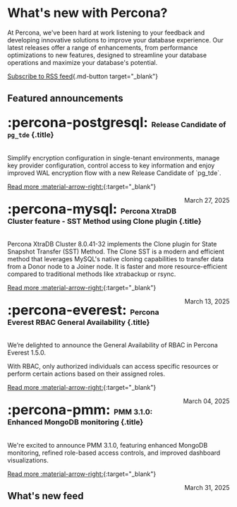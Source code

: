 # What's new with Percona?

At Percona, we've been hard at work listening to your feedback and developing innovative solutions to improve your database experience. Our latest releases offer a range of enhancements, from performance optimizations to new features, designed to streamline your database operations and maximize your database's potential.

[Subscribe to RSS feed](https://docs.percona.com/feed_rss_created.xml){.md-button target="_blank"}

## Featured announcements

<div data-grid markdown>

<div data-banner="postgresql" markdown>

### <span style="font-size:1.875em;margin-right:0.125em">:percona-postgresql:</span> Release Candidate of `pg_tde` {.title}
<br>
Simplify encryption configuration in single-tenant environments, manage key provider configuration, control access to key information and enjoy improved WAL encryption flow with a new Release Candidate of `pg_tde`.  
<div class="actions" markdown>

[Read more :material-arrow-right:](../new/posts/PostgreSQL/pg-tde-rc-release.md){:target="_blank"}

<span style="float: right;">March 27, 2025</span>

</div>
</div>

<div data-banner="mysql" markdown>

### <span style="font-size:1.875em;margin-right:0.125em">:percona-mysql:</span> Percona XtraDB Cluster feature - SST Method using Clone plugin {.title}
<br>
Percona XtraDB Cluster 8.0.41-32 implements the Clone plugin for State Snapshot Transfer (SST) Method. The Clone SST is a modern and efficient method that leverages MySQL's native cloning capabilities to transfer data from a Donor node to a Joiner node. It is faster and more resource-efficient compared to traditional methods like xtrabackup or rsync.

<div class="actions" markdown>

[Read more :material-arrow-right:](../new/posts/MySQL/clone-sst.md){:target="_blank"}

<span style="float: right;">March 13, 2025</span>

</div>
</div>

<div data-banner="everest" markdown>

### <span style="font-size:1.875em;margin-right:0.125em">:percona-everest:</span> Percona Everest RBAC General Availability {.title}
<br>
We’re delighted to announce the General Availability of RBAC in Percona Everest 1.5.0.

With RBAC, only authorized individuals can access specific resources or perform certain actions based on their assigned roles.
<div class="actions" markdown>

[Read more :material-arrow-right:](../new/posts/Percona%20Everest/everest-1.5.0-release.md){:target="_blank"}

<span style="float: right;">March 04, 2025</span>

</div>
</div>

<div data-banner="pmm" markdown>

### <span style="font-size:1.875em;margin-right:0.125em">:percona-pmm:</span> PMM 3.1.0: Enhanced MongoDB monitoring {.title}
<br>
We're excited to announce PMM 3.1.0, featuring enhanced MongoDB monitoring, refined role-based access controls, and improved dashboard visualizations.

<div class="actions" markdown>

[Read more :material-arrow-right:](../new/posts/Percona%20Monitoring%20and%20Management/pmm-3.1.0-release.md){:target="_blank"}

<span style="float: right;">March 31, 2025</span>

</div>
</div>

</div>

## What's new feed
